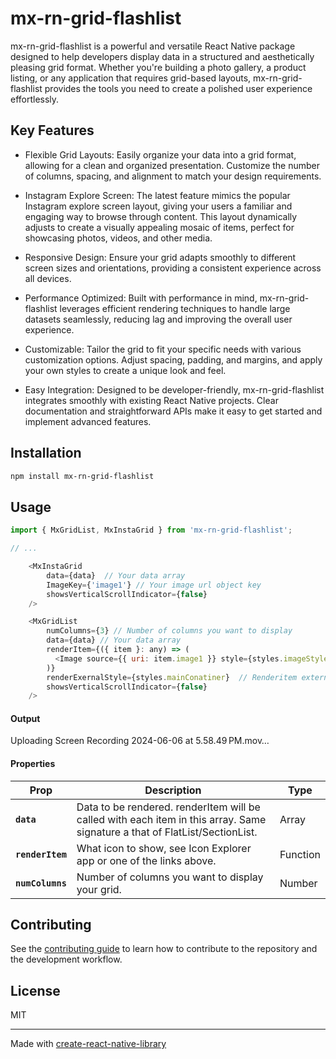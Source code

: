 # mx-rn-grid-flashlist

mx-rn-grid-flashlist is a powerful and versatile React Native package designed to help developers display data in a structured and aesthetically pleasing grid format. Whether you're building a photo gallery, a product listing, or any application that requires grid-based layouts, mx-rn-grid-flashlist provides the tools you need to create a polished user experience effortlessly.

## Key Features

- Flexible Grid Layouts: Easily organize your data into a grid format, allowing for a clean and organized presentation. Customize the number of columns, spacing, and alignment to match your design requirements.

- Instagram Explore Screen: The latest feature mimics the popular Instagram explore screen layout, giving your users a familiar and engaging way to browse through content. This layout dynamically adjusts to create a visually appealing mosaic of items, perfect for showcasing photos, videos, and other media.

- Responsive Design: Ensure your grid adapts smoothly to different screen sizes and orientations, providing a consistent experience across all devices.

- Performance Optimized: Built with performance in mind, mx-rn-grid-flashlist leverages efficient rendering techniques to handle large datasets seamlessly, reducing lag and improving the overall user experience.

- Customizable: Tailor the grid to fit your specific needs with various customization options. Adjust spacing, padding, and margins, and apply your own styles to create a unique look and feel.

- Easy Integration: Designed to be developer-friendly, mx-rn-grid-flashlist integrates smoothly with existing React Native projects. Clear documentation and straightforward APIs make it easy to get started and implement advanced features.

## Installation

```sh
npm install mx-rn-grid-flashlist
```

## Usage

```js
import { MxGridList, MxInstaGrid } from 'mx-rn-grid-flashlist';

// ...

    <MxInstaGrid
        data={data}  // Your data array
        ImageKey={'image1'} // Your image url object key
        showsVerticalScrollIndicator={false}
    />

    <MxGridList
        numColumns={3} // Number of columns you want to display
        data={data} // Your data array
        renderItem={({ item }: any) => (
          <Image source={{ uri: item.image1 }} style={styles.imageStyle} />
        )}
        renderExernalStyle={styles.mainConatiner}  // Renderitem external view style
        showsVerticalScrollIndicator={false}
    />
```

#### Output

Uploading Screen Recording 2024-06-06 at 5.58.49 PM.mov…

#### Properties

| Prop             | Description                                                                                                                 | Type     |
| ---------------- | --------------------------------------------------------------------------------------------------------------------------- | -------- |
| **`data`**       | Data to be rendered. renderItem will be called with each item in this array. Same signature a that of FlatList/SectionList. | Array    |
| **`renderItem`** | What icon to show, see Icon Explorer app or one of the links above.                                                         | Function |
| **`numColumns`** | Number of columns you want to display your grid.                                                                            | Number   |

## Contributing

See the [contributing guide](CONTRIBUTING.md) to learn how to contribute to the repository and the development workflow.

## License

MIT

---

Made with [create-react-native-library](https://github.com/callstack/react-native-builder-bob)
